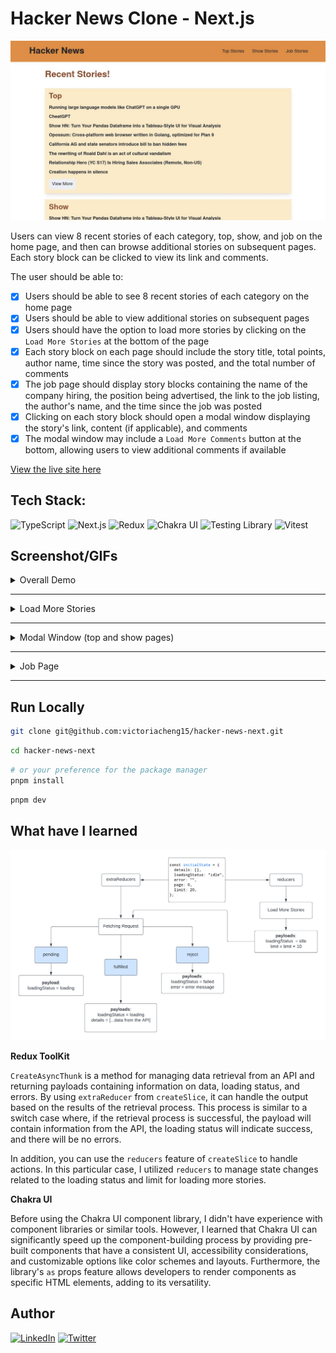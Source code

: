 # Hacker News Clone - Next.js

![hacker news clone](./hacker-news-next-app.jpg)

Users can view 8 recent stories of each category, top, show, and job on the home page, and then can browse additional stories on subsequent pages. Each story block can be clicked to view its link and comments.

The user should be able to:

- [x] Users should be able to see 8 recent stories of each category on the home page
- [x] Users should be able to view additional stories on subsequent pages
- [x] Users should have the option to load more stories by clicking on the `Load More Stories` at the bottom of the page
- [x] Each story block on each page should include the story title, total points, author name, time since the story was posted, and the total number of comments
- [x] The job page should display story blocks containing the name of the company hiring, the position being advertised, the link to the job listing, the author's name, and the time since the job was posted
- [x] Clicking on each story block should open a modal window displaying the story's link, content (if applicable), and comments
- [x] The modal window may include a `Load More Comments` button at the bottom, allowing users to view additional comments if available

[View the live site here](https://hacker-news-next.vercel.app/)

## Tech Stack:

![TypeScript](https://img.shields.io/badge/TypeScript-3178C6.svg?style=for-the-badge&logo=TypeScript&logoColor=white) ![Next.js](https://img.shields.io/badge/Next.js-000000.svg?style=for-the-badge&logo=nextdotjs&logoColor=white) ![Redux](https://img.shields.io/badge/Redux-764ABC.svg?style=for-the-badge&logo=Redux&logoColor=white) ![Chakra UI](https://img.shields.io/badge/Chakra%20UI-319795.svg?style=for-the-badge&logo=Chakra-UI&logoColor=white) ![Testing Library](https://img.shields.io/badge/Testing%20Library-E33332.svg?style=for-the-badge&logo=Testing-Library&logoColor=white) ![Vitest](https://img.shields.io/badge/Vitest-6E9F18.svg?style=for-the-badge&logo=Vitest&logoColor=white)

## Screenshot/GIFs

<details close>
<summary>Overall Demo</summary>

https://user-images.githubusercontent.com/35031228/220741504-6ce9e933-f240-41d7-94a8-9f211f38e5e3.mp4

</details>

<hr />

<details close>
<summary>Load More Stories</summary>

https://user-images.githubusercontent.com/35031228/220741439-0a8e4f32-8a66-4448-938a-8d273725e389.mp4

</details>

<hr />

<details close>
<summary>Modal Window (top and show pages)</summary>

https://user-images.githubusercontent.com/35031228/220741470-0d11766f-cd34-4559-a98d-3fc7f2529ba1.mp4

</details>

<hr />

<details close>
<summary>Job Page</summary>

https://user-images.githubusercontent.com/35031228/220741173-16c4b3a7-c187-4bfe-8e50-76db6f65e290.mp4

</details>

<hr />

## Run Locally

```bash
git clone git@github.com:victoriacheng15/hacker-news-next.git
```

```bash
cd hacker-news-next
```

```bash
# or your preference for the package manager
pnpm install
```

```bash
pnpm dev
```

## What have I learned

![handle stats with the Redux Toolkit](./md-media/handle-stats-with-redux-toolkit.png)

**Redux ToolKit**

`CreateAsyncThunk` is a method for managing data retrieval from an API and returning payloads containing information on data, loading status, and errors. By using `extraReducer` from `createSlice`, it can handle the output based on the results of the retrieval process. This process is similar to a switch case where, if the retrieval process is successful, the payload will contain information from the API, the loading status will indicate success, and there will be no errors.

In addition, you can use the `reducers` feature of `createSlice` to handle actions. In this particular case, I utilized `reducers` to manage state changes related to the loading status and limit for loading more stories.

**Chakra UI**

Before using the Chakra UI component library, I didn't have experience with component libraries or similar tools. However, I learned that Chakra UI can significantly speed up the component-building process by providing pre-built components that have a consistent UI, accessibility considerations, and customizable options like color schemes and layouts. Furthermore, the library's `as` props feature allows developers to render components as specific HTML elements, adding to its versatility.

## Author

[![LinkedIn](https://img.shields.io/badge/LinkedIn-0A66C2.svg?style=for-the-badge&logo=LinkedIn&logoColor=white)](https://www.linkedin.com/in/victoriacheng15/) [![Twitter](https://img.shields.io/badge/Twitter-1DA1F2.svg?style=for-the-badge&logo=Twitter&logoColor=white)](https://twitter.com/viktoriacheng15)
